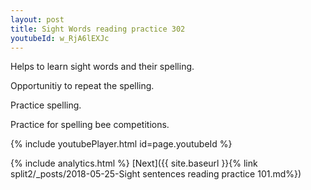 ```yaml
---
layout: post
title: Sight Words reading practice 302
youtubeId: w_RjA6lEXJc
---
```

 
 
Helps to learn sight words and their spelling.

Opportunitiy to repeat the spelling. 

Practice spelling. 
 
Practice for spelling bee competitions. 
 
{% include youtubePlayer.html id=page.youtubeId %}
 
 
{% include analytics.html %} 
[Next]({{ site.baseurl }}{% link  split2/_posts/2018-05-25-Sight sentences reading practice 101.md%})
 
